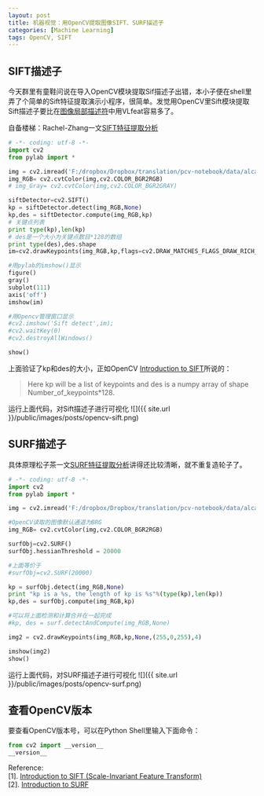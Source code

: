 ```yaml
---
layout: post
title: 机器视觉：用OpenCV提取图像SIFT、SURF描述子
categories: [Machine Learning]
tags: OpenCV, SIFT
---
```


## SIFT描述子

今天群里有童鞋问说在导入OpenCV模块提取Sif描述子出错，本小子便在shell里弄了个简单的Sift特征提取演示小程序，很简单。发觉用OpenCV里Sift模块提取Sift描述子要比在[图像局部描述符](http://yuanyong.org/pcvwithpython/chapter2.html)中用VLfeat容易多了。

自备楼梯：Rachel-Zhang一文[SIFT特征提取分析](http://blog.csdn.net/abcjennifer/article/details/7639681)

```python
# -*- coding: utf-8 -*-
import cv2
from pylab import *

img = cv2.imread('F:/dropbox/Dropbox/translation/pcv-notebook/data/alcatraz1.jpg')
img_RGB= cv2.cvtColor(img,cv2.COLOR_BGR2RGB)
# img_Gray= cv2.cvtColor(img,cv2.COLOR_BGR2GRAY)

siftDetector=cv2.SIFT()
kp = siftDetector.detect(img_RGB,None)
kp,des = siftDetector.compute(img_RGB,kp)
# 关键点列表
print type(kp),len(kp)
# des是一个大小为关键点数目*128的数组
print type(des),des.shape
im=cv2.drawKeypoints(img_RGB,kp,flags=cv2.DRAW_MATCHES_FLAGS_DRAW_RICH_KEYPOINTS)

#用pylab的imshow()显示
figure()
gray()
subplot(111)
axis('off')
imshow(im)

#用Opencv管理窗口显示
#cv2.imshow('Sift detect',im);
#cv2.waitKey(0)
#cv2.destroyAllWindows()

show()
```

上面验证了kp和des的大小，正如OpenCV [Introduction to SIFT](http://docs.opencv.org/trunk/doc/py_tutorials/py_feature2d/py_sift_intro/py_sift_intro.html)所说的：

> Here kp will be a list of keypoints and des is a numpy array of shape Number_of_keypoints*128.

运行上面代码，对Sift描述子进行可视化
![]({{ site.url }}/public/images/posts/opencv-sift.png)

## SURF描述子

具体原理松子茶一文[SURF特征提取分析](http://blog.csdn.net/abcjennifer/article/details/7639681)讲得还比较清晰，就不重复造轮子了。

```python
# -*- coding: utf-8 -*-
import cv2
from pylab import *

img = cv2.imread('F:/dropbox/Dropbox/translation/pcv-notebook/data/alcatraz1.jpg')

#OpenCV读取的图像默认通道为BRG
img_RGB= cv2.cvtColor(img,cv2.COLOR_BGR2RGB)

surfObj=cv2.SURF()
surfObj.hessianThreshold = 20000

#上面等价于
#surfObj=cv2.SURF(20000)

kp = surfObj.detect(img_RGB,None)
print "kp is a %s, the length of kp is %s"%(type(kp),len(kp))
kp,des = surfObj.compute(img_RGB,kp)

#可以将上面检测和计算合并在一起完成
#kp, des = surf.detectAndCompute(img_RGB,None)

img2 = cv2.drawKeypoints(img_RGB,kp,None,(255,0,255),4)

imshow(img2)
show()
```

运行上面代码，对SURF描述子进行可视化
![]({{ site.url }}/public/images/posts/opencv-surf.png)

## 查看OpenCV版本
要查看OpenCV版本号，可以在Python Shell里输入下面命令：

```python
from cv2 import __version__
__version__
```

Reference:  
[1]. [Introduction to SIFT (Scale-Invariant Feature Transform)](http://docs.opencv.org/trunk/doc/py_tutorials/py_feature2d/py_sift_intro/py_sift_intro.html)  
[2]. [Introduction to SURF](http://docs.opencv.org/trunk/doc/py_tutorials/py_feature2d/py_surf_intro/py_surf_intro.html)



